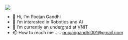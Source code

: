 ![](https://komarev.com/ghpvc/?username=poojan1202&color=00FFFF)




- 👋 Hi, I’m Poojan Gandhi
- 👀 I’m interested in Robotics and AI
- 🌱 I’m currently an undergrad at VNIT
- 📫 How to reach me ..... poojangandhi001@gmail.com

<!---
poojan1202/poojan1202 is a ✨ special ✨ repository because its `README.md` (this file) appears on your GitHub profile.
You can click the Preview link to take a look at your changes.
--->
